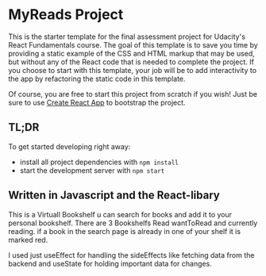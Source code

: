 # MyReads Project

This is the starter template for the final assessment project for Udacity's React Fundamentals course. The goal of this template is to save you time by providing a static example of the CSS and HTML markup that may be used, but without any of the React code that is needed to complete the project. If you choose to start with this template, your job will be to add interactivity to the app by refactoring the static code in this template.

Of course, you are free to start this project from scratch if you wish! Just be sure to use [Create React App](https://reactjs.org/docs/create-a-new-react-app.html) to bootstrap the project.

## TL;DR

To get started developing right away:

- install all project dependencies with `npm install`
- start the development server with `npm start`


## Written in Javascript and the React-libary

This is a Virtuall Bookshelf u can search for books and add it to your personal bookshelf.
There are 3 Bookshelfs Read wantToRead and currently reading.
if a book in the search page is already in one of your shelf it is marked red.

I used just useEffect for handling the sideEffects like fetching data from the backend and useState for holding important data for changes.
